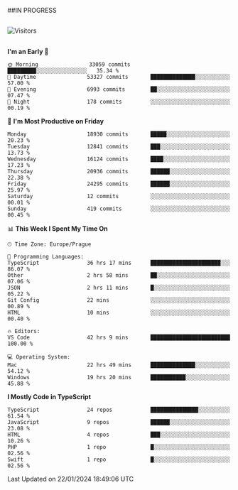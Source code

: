 ##IN PROGRESS
##
![Visitors](https://komarev.com/ghpvc/?username=petrbui&style=for-the-badge&label=Visitors+👀)



##
<!--
[![My GitHub stats](https://github-readme-stats.vercel.app/api?username=petrbui&theme=github_dark)](https://github.com/anuraghazra/github-readme-stats)

[![My wakatime stats](https://github-readme-stats.vercel.app/api/wakatime?username=petrbui&theme=github_dark)](https://github.com/anuraghazra/github-readme-stats)
-->
<!--START_SECTION:waka-->
**I'm an Early 🐤** 

```text
🌞 Morning                33059 commits       █████████░░░░░░░░░░░░░░░░   35.34 % 
🌆 Daytime                53327 commits       ██████████████░░░░░░░░░░░   57.00 % 
🌃 Evening                6993 commits        ██░░░░░░░░░░░░░░░░░░░░░░░   07.47 % 
🌙 Night                  178 commits         ░░░░░░░░░░░░░░░░░░░░░░░░░   00.19 % 
```
📅 **I'm Most Productive on Friday** 

```text
Monday                   18930 commits       █████░░░░░░░░░░░░░░░░░░░░   20.23 % 
Tuesday                  12841 commits       ███░░░░░░░░░░░░░░░░░░░░░░   13.73 % 
Wednesday                16124 commits       ████░░░░░░░░░░░░░░░░░░░░░   17.23 % 
Thursday                 20936 commits       ██████░░░░░░░░░░░░░░░░░░░   22.38 % 
Friday                   24295 commits       ██████░░░░░░░░░░░░░░░░░░░   25.97 % 
Saturday                 12 commits          ░░░░░░░░░░░░░░░░░░░░░░░░░   00.01 % 
Sunday                   419 commits         ░░░░░░░░░░░░░░░░░░░░░░░░░   00.45 % 
```


📊 **This Week I Spent My Time On** 

```text
🕑︎ Time Zone: Europe/Prague

💬 Programming Languages: 
TypeScript               36 hrs 17 mins      ██████████████████████░░░   86.07 % 
Other                    2 hrs 58 mins       ██░░░░░░░░░░░░░░░░░░░░░░░   07.06 % 
JSON                     2 hrs 11 mins       █░░░░░░░░░░░░░░░░░░░░░░░░   05.22 % 
Git Config               22 mins             ░░░░░░░░░░░░░░░░░░░░░░░░░   00.89 % 
HTML                     10 mins             ░░░░░░░░░░░░░░░░░░░░░░░░░   00.40 % 

🔥 Editors: 
VS Code                  42 hrs 9 mins       █████████████████████████   100.00 % 

💻 Operating System: 
Mac                      22 hrs 49 mins      ██████████████░░░░░░░░░░░   54.12 % 
Windows                  19 hrs 20 mins      ███████████░░░░░░░░░░░░░░   45.88 % 
```

**I Mostly Code in TypeScript** 

```text
TypeScript               24 repos            ███████████████░░░░░░░░░░   61.54 % 
JavaScript               9 repos             ██████░░░░░░░░░░░░░░░░░░░   23.08 % 
HTML                     4 repos             ███░░░░░░░░░░░░░░░░░░░░░░   10.26 % 
PHP                      1 repo              █░░░░░░░░░░░░░░░░░░░░░░░░   02.56 % 
Swift                    1 repo              █░░░░░░░░░░░░░░░░░░░░░░░░   02.56 % 
```




 Last Updated on 22/01/2024 18:49:06 UTC
<!--END_SECTION:waka-->
